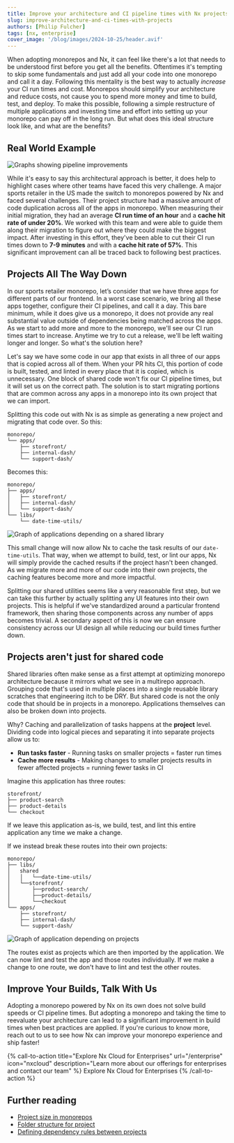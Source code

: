 ```yaml
---
title: Improve your architecture and CI pipeline times with Nx projects
slug: improve-architecture-and-ci-times-with-projects
authors: [Philip Fulcher]
tags: [nx, enterprise]
cover_image: '/blog/images/2024-10-25/header.avif'
---
```


When adopting monorepos and Nx, it can feel like there's a lot that needs to be understood first before you get all the benefits. Oftentimes it's tempting to skip some fundamentals and just add all your code into one monorepo and call it a day. Following this mentality is the best way to actually _increase_ your CI run times and cost. Monorepos should simplify your architecture and reduce costs, not cause you to spend more money and time to build, test, and deploy. To make this possible, following a simple restructure of multiple applications and investing time and effort into setting up your monorepo can pay off in the long run. But what does this ideal structure look like, and what are the benefits?

## Real World Example

![Graphs showing pipeline improvements](/blog/images/2024-10-25/improvement-graph.avif)

While it's easy to say this architectural approach is better, it does help to highlight cases where other teams have faced this very challenge. A major sports retailer in the US made the switch to monorepos powered by Nx and faced several challenges. Their project structure had a massive amount of code duplication across all of the apps in monorepo. When measuring their initial migration, they had an average **CI run time of an hour** and a **cache hit rate of under 20%**. We worked with this team and were able to guide them along their migration to figure out where they could make the biggest impact. After investing in this effort, they've been able to cut their CI run times down to **7-9 minutes** and with a **cache hit rate of 57%**. This significant improvement can all be traced back to following best practices.

## Projects All The Way Down

In our sports retailer monorepo, let’s consider that we have three apps for different parts of our frontend. In a worst case scenario, we bring all these apps together, configure their CI pipelines, and call it a day. This bare minimum, while it does give us a monorepo, it does not provide any real substantial value outside of dependencies being matched across the apps. As we start to add more and more to the monorepo, we'll see our CI run times start to increase. Anytime we try to cut a release, we'll be left waiting longer and longer. So what's the solution here?

Let's say we have some code in our app that exists in all three of our apps that is copied across all of them. When your PR hits CI, this portion of code is built, tested, and linted in every place that it is copied, which is unnecessary. One block of shared code won't fix our CI pipeline times, but it will set us on the correct path. The solution is to start migrating portions that are common across any apps in a monorepo into its own project that we can import.

Splitting this code out with Nx is as simple as generating a new project and migrating that code over. So this:

```text
monorepo/
└── apps/
    ├── storefront/
    ├── internal-dash/
    └── support-dash/
```

Becomes this:

```text
monorepo/
├── apps/
│   ├── storefront/
│   ├── internal-dash/
│   └── support-dash/
└── libs/
    └── date-time-utils/
```

![Graph of applications depending on a shared library](/blog/images/2024-10-25/apps-with-shared-lib.avif)

This small change will now allow Nx to cache the task results of our `date-time-utils`. That way, when we attempt to build, test, or lint our apps, Nx will simply provide the cached results if the project hasn't been changed. As we migrate more and more of our code into their own projects, the caching features become more and more impactful.

Splitting our shared utilities seems like a very reasonable first step, but we can take this further by actually splitting any UI features into their own projects. This is helpful if we've standardized around a particular frontend framework, then sharing those components across any number of apps becomes trivial. A secondary aspect of this is now we can ensure consistency across our UI design all while reducing our build times further down.

## Projects aren't just for shared code

Shared libraries often make sense as a first attempt at optimizing monorepo architecture because it mirrors what we see in a multirepo approach. Grouping code that's used in multiple places into a single reusable library scratches that engineering itch to be DRY. But shared code is not the only code that should be in projects in a monorepo. Applications themselves can also be broken down into projects.

Why? Caching and parallelization of tasks happens at the **project** level. Dividing code into logical pieces and separating it into separate projects allow us to:

- **Run tasks faster** - Running tasks on smaller projects = faster run times
- **Cache more results** - Making changes to smaller projects results in fewer affected projects = running fewer tasks in CI

Imagine this application has three routes:

```text
storefront/
├── product-search
├── product-details
└── checkout
```

If we leave this application as-is, we build, test, and lint this entire application any time we make a change.

If we instead break these routes into their own projects:

```text
monorepo/
├── libs/
│   shared
│   │   └──date-time-utils/
│   └──storefront/
│       ├──product-search/
│       ├──product-details/
│       └──checkout
└── apps/
    ├── storefront/
    ├── internal-dash/
    └── support-dash/
```

![Graph of application depending on projects](/blog/images/2024-10-25/app-with-route-projects.avif)

The routes exist as projects which are then imported by the application. We can now lint and test the app and those routes individually. If we make a change to one route, we don't have to lint and test the other routes.

## Improve Your Builds, Talk With Us

Adopting a monorepo powered by Nx on its own does not solve build speeds or CI pipeline times. But adopting a monorepo and taking the time to reevaluate your architecture can lead to a significant improvement in build times when best practices are applied. If you're curious to know more, reach out to us to see how Nx can improve your monorepo experience and ship faster!

{% call-to-action title="Explore Nx Cloud for Enterprises" url="/enterprise" icon="nxcloud" description="Learn more about our offerings for enterprises and contact our team" %} Explore Nx Cloud for Enterprises {% /call-to-action %}

## Further reading

- [Project size in monorepos](/concepts/decisions/project-size)
- [Folder structure for project](/concepts/decisions/folder-structure)
- [Defining dependency rules between projects](/concepts/decisions/project-dependency-rules)
